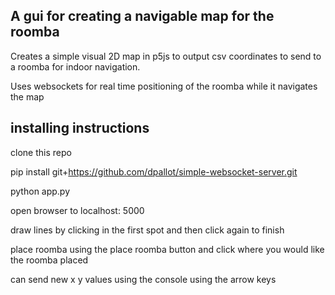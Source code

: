 ## A gui for creating a navigable map for the roomba
Creates a simple visual 2D map in p5js to output csv coordinates to send to a roomba for indoor navigation.

Uses websockets for real time positioning of the roomba while it navigates the map

## installing instructions
clone this repo

pip install git+https://github.com/dpallot/simple-websocket-server.git

python app.py

open browser to localhost: 5000

draw lines by clicking in the first spot and then click again to finish

place roomba using the place roomba button and click where you would like the roomba placed

can send new x y values using the console using the arrow keys

